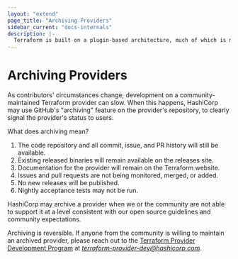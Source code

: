 ```yaml
---
layout: "extend"
page_title: "Archiving Providers"
sidebar_current: "docs-internals"
description: |-
  Terraform is built on a plugin-based architecture, much of which is maintained by our user community. Occasionally, unmaintained providers may archived to reduce confusion for users and developers.
---
```


<!--
This page is purposefully not linked from anywhere on terraform.io: it is intended to be linked only from the README files of archived providers.
-->

# Archiving Providers

As contributors' circumstances change, development on a community-maintained Terraform provider can slow. When this happens, HashiCorp may use GitHub's "archiving" feature on the provider's repository, to clearly signal the provider's status to users.

What does archiving mean?

1. The code repository and all commit, issue, and PR history will still be available.
1. Existing released binaries will remain available on the releases site.
1. Documentation for the provider will remain on the Terraform website.
1. Issues and pull requests are not being monitored, merged, or added.
1. No new releases will be published.
1. Nightly acceptance tests may not be run.

HashiCorp may archive a provider when we or the community are not able to support it at a level consistent with our open source guidelines and community expectations.

Archiving is reversible. If anyone from the community is willing to maintain an archived provider, please reach out to the [Terraform Provider Development Program](https://www.terraform.io/guides/terraform-provider-development-program.html) at *terraform-provider-dev@hashicorp.com*.
